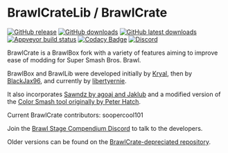 BrawlCrateLib / BrawlCrate
==========
[![GitHub release](https://img.shields.io/github/release/soopercool101/BrawlCrate.svg)](https://github.com/soopercool101/BrawlCrate/releases/latest)
[![GitHub downloads](https://img.shields.io/github/downloads/soopercool101/brawlcratenext/total.svg)](https://github.com/soopercool101/BrawlCrate/releases)
[![GitHub latest downloads](https://img.shields.io/github/downloads/soopercool101/brawlcrate/latest/total)](https://github.com/soopercool101/BrawlCrate/releases/latest)
[![Appveyor build status](https://ci.appveyor.com/api/projects/status/github/soopercool101/BrawlCrateNext?branch=master&svg=true)](https://ci.appveyor.com/project/soopercool101/BrawlCrateNext)
[![Codacy Badge](https://api.codacy.com/project/badge/Grade/e7a263be2c174b0390ae413455bbfcc5)](https://www.codacy.com/app/soopercoolstages/BrawlCrateNext?utm_source=github.com&amp;utm_medium=referral&amp;utm_content=soopercool101/BrawlCrateNext&amp;utm_campaign=Badge_Grade)
[![Discord](https://img.shields.io/discord/299006136512806912.svg?logo=discord)](https://discord.gg/s7c8763)

BrawlCrate is a BrawlBox fork with a variety of features aiming to improve ease of modding for Super Smash Bros. Brawl.

BrawlBox and BrawlLib were developed initially by [Kryal](https://code.google.com/p/brawltools/), then by [BlackJax96](https://code.google.com/p/brawltools2/), and currently by [libertyernie](https://github.com/libertyernie/brawltools).

It also incorporates [Sawndz by agoaj and Jaklub](https://code.google.com/archive/p/super-sawndz/) and a modified version of the [Color Smash tool originally by Peter Hatch](https://github.com/PeterHatch/color-smash).

Current BrawlCrate contributors: soopercool101

Join the [Brawl Stage Compendium Discord](https://discord.gg/s7c8763) to talk to the developers.

Older versions can be found on the [BrawlCrate-depreciated repository](https://github.com/soopercool101/BrawlCrate).
